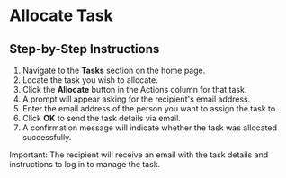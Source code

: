 # Allocate Task

## Step-by-Step Instructions

1. Navigate to the **Tasks** section on the home page.
2. Locate the task you wish to allocate.
3. Click the **Allocate** button in the Actions column for that task.
4. A prompt will appear asking for the recipient's email address.
5. Enter the email address of the person you want to assign the task to.
6. Click **OK** to send the task details via email.
7. A confirmation message will indicate whether the task was allocated successfully.

Important: The recipient will receive an email with the task details and instructions to log in to manage the task.